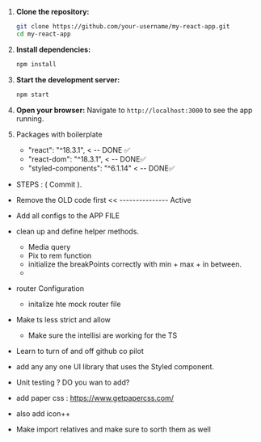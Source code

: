 1. **Clone the repository:**

   ```bash
   git clone https://github.com/your-username/my-react-app.git
   cd my-react-app
   ```

2. **Install dependencies:**

   ```bash
   npm install
   ```

3. **Start the development server:**

   ```bash
   npm start
   ```

4. **Open your browser:**
   Navigate to `http://localhost:3000` to see the app running.

5. Packages with boilerplate

   - "react": "^18.3.1", < -- DONE ✅
   - "react-dom": "^18.3.1", < -- DONE✅
   - "styled-components": "^6.1.14" < -- DONE✅

- STEPS : ( Commit ).

- Remove the OLD code first << --------------- Active
- Add all configs to the APP FILE
- clean up and define helper methods.

  - Media query
  - Pix to rem function
  - initialize the breakPoints correctly with min + max + in between.
  -

- router Configuration
  - initalize hte mock router file
- Make ts less strict and allow

  - Make sure the intellisi are working for the TS

- Learn to turn of and off github co pilot
- add any any one UI library that uses the Styled component.

- Unit testing ? DO you wan to add?
- add paper css : https://www.getpapercss.com/
- also add icon++
- Make import relatives and make sure to sorth them as well
